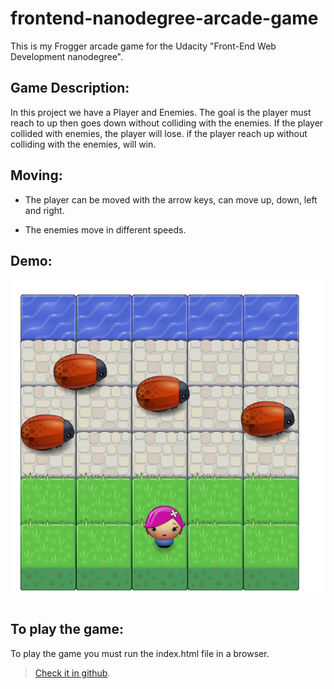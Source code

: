 frontend-nanodegree-arcade-game
===============================

This is my Frogger arcade game for the Udacity "Front-End Web Development nanodegree".


Game Description:
-----------------

In this project we have a Player and Enemies. The goal is the player must reach to up then goes down without colliding with the enemies. If the player collided with enemies, the player will lose. if the player reach up without colliding with the enemies, will win. 

Moving:
----------


- The player can be moved with the arrow keys, can move up, down, left and right. 

- The enemies move in different speeds.


Demo:
-------
![images/demo.png](images/demo.png)

To play the game:
---------------
To play the game you must run the index.html file in a browser.
> [Check it in github](https://github.com/Norahmoqahtani/arcade-game-master).
